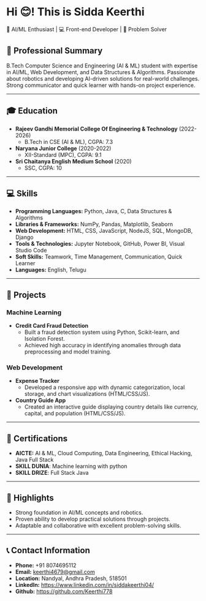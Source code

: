 #  Hi 😊! This is Sidda Keerthi 
🤖 AI/ML Enthusiast | 💻 Front-end Developer | 🧩 Problem Solver


## 📌 Professional Summary
B.Tech Computer Science and Engineering (AI & ML) student with expertise in AI/ML, Web Development, and Data Structures & Algorithms. Passionate about robotics and developing AI-driven solutions for real-world challenges. Strong communicator and quick learner with hands-on project experience.

---

## 🎓 Education
- **Rajeev Gandhi Memorial College Of Engineering & Technology** (2022-2026)  
  - B.Tech in CSE (AI & ML), CGPA: 7.3  
- **Naryana Junior College** (2020-2022)  
  - XII-Standard (MPC), CGPA: 9.1  
- **Sri Chaitanya English Medium School** (2020)  
  - SSC, CGPA: 10  

---

## 💻 Skills
- **Programming Languages:** Python, Java, C, Data Structures & Algorithms  
- **Libraries & Frameworks:** NumPy, Pandas, Matplotlib, Seaborn  
- **Web Development:** HTML, CSS, JavaScript, NodeJS, SQL, MongoDB, Django  
- **Tools & Technologies:** Jupyter Notebook, GitHub, Power BI, Visual Studio Code  
- **Soft Skills:** Teamwork, Time Management, Communication, Quick Learner  
- **Languages:** English, Telugu  

---

## 🚀 Projects
### **Machine Learning**
- **Credit Card Fraud Detection**  
  - Built a fraud detection system using Python, Scikit-learn, and Isolation Forest.  
  - Achieved high accuracy in identifying anomalies through data preprocessing and model training.  

### **Web Development**
- **Expense Tracker**  
  - Developed a responsive app with dynamic categorization, local storage, and chart visualizations (HTML/CSS/JS).  
- **Country Guide App**  
  - Created an interactive guide displaying country details like currency, capital, and population (HTML/CSS/JS).  

---

## 📜 Certifications
- **AICTE:** AI & ML, Cloud Computing, Data Engineering, Ethical Hacking, Java Full Stack  
- **SKILL DUNIA**: Machine learning with python
- **SKILL DRIZE**: Full Stack Java

---

## 🌟 Highlights
- Strong foundation in AI/ML concepts and robotics.  
- Proven ability to develop practical solutions through projects.  
- Adaptable and collaborative with excellent problem-solving skills.  

---
## 📞 Contact Information
- **Phone:** +91 8074695112  
- **Email:** keerthi4679@gmail.com  
- **Location:** Nandyal, Andhra Pradesh, 518501  
- **LinkedIn:** https://www.linkedin.com/in/siddakeerthi04/
- **Github:** https://github.com/Keerthi778
